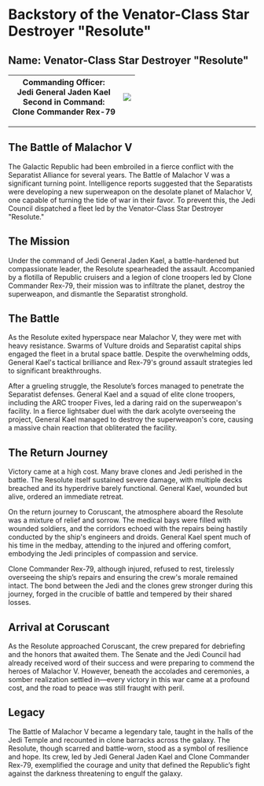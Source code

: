 # Backstory of the Venator-Class Star Destroyer "Resolute"


## Name: Venator-Class Star Destroyer "Resolute"

| **Commanding Officer:** <br>Jedi General Jaden Kael  <br>**Second in Command:** <br>Clone Commander Rex-79 | ![](https://galacticarmory.net/cdn/shop/files/Comp194_590x.gif?v=1698781844) |
| ---------------------------------------------------------------------------------------------------------- | ---------------------------------------------------------------------------- |

---

## The Battle of Malachor V

The Galactic Republic had been embroiled in a fierce conflict with the Separatist Alliance for several years. The Battle of Malachor V was a significant turning point. Intelligence reports suggested that the Separatists were developing a new superweapon on the desolate planet of Malachor V, one capable of turning the tide of war in their favor. To prevent this, the Jedi Council dispatched a fleet led by the Venator-Class Star Destroyer "Resolute."

## The Mission

Under the command of Jedi General Jaden Kael, a battle-hardened but compassionate leader, the Resolute spearheaded the assault. Accompanied by a flotilla of Republic cruisers and a legion of clone troopers led by Clone Commander Rex-79, their mission was to infiltrate the planet, destroy the superweapon, and dismantle the Separatist stronghold.

## The Battle

As the Resolute exited hyperspace near Malachor V, they were met with heavy resistance. Swarms of Vulture droids and Separatist capital ships engaged the fleet in a brutal space battle. Despite the overwhelming odds, General Kael's tactical brilliance and Rex-79's ground assault strategies led to significant breakthroughs.

After a grueling struggle, the Resolute’s forces managed to penetrate the Separatist defenses. General Kael and a squad of elite clone troopers, including the ARC trooper Fives, led a daring raid on the superweapon's facility. In a fierce lightsaber duel with the dark acolyte overseeing the project, General Kael managed to destroy the superweapon's core, causing a massive chain reaction that obliterated the facility.

## The Return Journey

Victory came at a high cost. Many brave clones and Jedi perished in the battle. The Resolute itself sustained severe damage, with multiple decks breached and its hyperdrive barely functional. General Kael, wounded but alive, ordered an immediate retreat.

On the return journey to Coruscant, the atmosphere aboard the Resolute was a mixture of relief and sorrow. The medical bays were filled with wounded soldiers, and the corridors echoed with the repairs being hastily conducted by the ship's engineers and droids. General Kael spent much of his time in the medbay, attending to the injured and offering comfort, embodying the Jedi principles of compassion and service.

Clone Commander Rex-79, although injured, refused to rest, tirelessly overseeing the ship’s repairs and ensuring the crew's morale remained intact. The bond between the Jedi and the clones grew stronger during this journey, forged in the crucible of battle and tempered by their shared losses.

## Arrival at Coruscant

As the Resolute approached Coruscant, the crew prepared for debriefing and the honors that awaited them. The Senate and the Jedi Council had already received word of their success and were preparing to commend the heroes of Malachor V. However, beneath the accolades and ceremonies, a somber realization settled in—every victory in this war came at a profound cost, and the road to peace was still fraught with peril.

## Legacy

The Battle of Malachor V became a legendary tale, taught in the halls of the Jedi Temple and recounted in clone barracks across the galaxy. The Resolute, though scarred and battle-worn, stood as a symbol of resilience and hope. Its crew, led by Jedi General Jaden Kael and Clone Commander Rex-79, exemplified the courage and unity that defined the Republic’s fight against the darkness threatening to engulf the galaxy.
